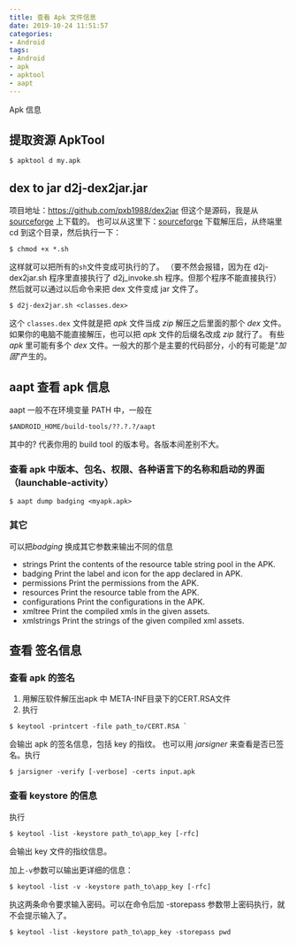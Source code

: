 ```yaml
---
title: 查看 Apk 文件信息
date: 2019-10-24 11:51:57
categories:
- Android
tags:
- Android
- apk
- apktool
- aapt
---
```


Apk 信息

## 提取资源 ApkTool
```
$ apktool d my.apk
```

## dex to jar d2j-dex2jar.jar
项目地址：https://github.com/pxb1988/dex2jar
但这个是源码，我是从 [sourceforge](https://sourceforge.net/projects/dex2jar/files/latest/download) 上下载的。
也可以从这里下：[sourceforge](./dex2jar-2.0.zip)
下载解压后，从终端里 cd 到这个目录，然后执行一下：
```
$ chmod +x *.sh
```
这样就可以把所有的`sh`文件变成可执行的了。
（要不然会报错，因为在 d2j-dex2jar.sh 程序里直接执行了 d2j_invoke.sh 程序。但那个程序不能直接执行）
然后就可以通过以后命令来把 dex 文件变成 jar 文件了。
```
$ d2j-dex2jar.sh <classes.dex>
```
这个 `classes.dex` 文件就是把 *apk* 文件当成 *zip* 解压之后里面的那个 *dex* 文件。
如果你的电脑不能直接解压，也可以把 *apk* 文件的后缀名改成 *zip* 就行了。
有些 *apk* 里可能有多个 *dex* 文件。一般大的那个是主要的代码部分，小的有可能是“*加固*”产生的。

## aapt 查看 apk 信息
aapt 一般不在环境变量 PATH 中，一般在
```
$ANDROID_HOME/build-tools/??.?.?/aapt
```
其中的? 代表你用的 build tool 的版本号。各版本间差别不大。

### 查看 apk 中版本、包名、权限、各种语言下的名称和启动的界面（launchable-activity）
```
$ aapt dump badging <myapk.apk>
```
### 其它
可以把*badging* 换成其它参数来输出不同的信息
* strings          Print the contents of the resource table string pool in the APK.
* badging          Print the label and icon for the app declared in APK.
* permissions      Print the permissions from the APK.
* resources        Print the resource table from the APK.
* configurations   Print the configurations in the APK.
* xmltree          Print the compiled xmls in the given assets.
* xmlstrings       Print the strings of the given compiled xml assets.

## 查看 签名信息
### 查看 apk 的签名
1. 用解压软件解压出apk 中 META-INF目录下的CERT.RSA文件
2. 执行  
```
$ keytool -printcert -file path_to/CERT.RSA `
```
会输出 apk 的签名信息，包括 key 的指纹。
也可以用 *jarsigner* 来查看是否已签名。执行
```
$ jarsigner -verify [-verbose] -certs input.apk
```

### 查看 keystore 的信息
执行
```
$ keytool -list -keystore path_to\app_key [-rfc]
```
会输出 key 文件的指纹信息。

加上`-v`参数可以输出更详细的信息：
```
$ keytool -list -v -keystore path_to\app_key [-rfc]
```

执这两条命令要求输入密码。可以在命令后加  -storepass 参数带上密码执行，就不会提示输入了。
```
$ keytool -list -keystore path_to\app_key -storepass pwd
```
